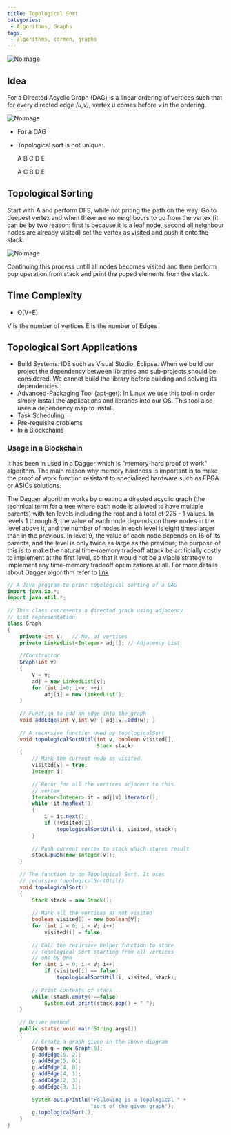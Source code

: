 ```yaml
---
title: Topological Sort
categories:
 - Algorithms, Graphs
tags:
 - algorithms, cormen, graphs
---
```




![NoImage](/assets/images/topologicalSortinRepresentation.png)

## Idea
For a Directed Acyclic Graph (DAG) is a linear ordering of vertices such that for every directed edge *(u,v)*, vertex *u* comes before *v* in the ordering.

![NoImage](/assets/images/imageDAG.png)


- For a DAG
- Topological sort is not unique:

  A B C D E
  
  A C B D E

## Topological Sorting

Start with A and perform DFS, while not priting the path on the way. Go to deepest vertex and when there are no neighbours to go from the vertex (it can be by two reason: first is because it is a leaf node, second all neighbour nodes are already visited) set the vertex as visited and push it onto the stack.

![NoImage](/assets/images/topologicalSorting.png)

Continuing this process untill all nodes becomes visited and then perform pop operation from stack and print the poped elements from the stack. 

## Time Complexity
- O(V+E)

V is the number of vertices
E is the number of Edges


## Topological Sort Applications
- Build Systems: IDE such as Visual Studio, Eclipse. When we build our project the dependency between libraries and sub-projects should be considered. We cannot build the library before building and solving its dependencies.
- Advanced-Packaging Tool (apt-get): In Linux we use this tool in order simply install the applications and libraries into our OS. This tool also uses a dependency map to install. 
- Task Scheduling
- Pre-requisite problems
- In a Blockchains

### Usage in a Blockchain
It has been in used in a Dagger which is "memory-hard proof of work" algorithm. The main reason why memory hardness is important is to make the proof of work function resistant to specialized hardware such as FPGA or ASICs solutions. 

The Dagger algorithm works by creating a directed acyclic graph (the technical term for a tree where each node is allowed to have multiple parents) with ten levels including the root and a total of 225 - 1 values. In levels 1 through 8, the value of each node depends on three nodes in the level above it, and the number of nodes in each level is eight times larger than in the previous. In level 9, the value of each node depends on 16 of its parents, and the level is only twice as large as the previous; the purpose of this is to make the natural time-memory tradeoff attack be artificially costly to implement at the first level, so that it would not be a viable strategy to implement any time-memory tradeoff optimizations at all. For more details about Dagger algorithm refer to [link](http://www.hashcash.org/papers/dagger.html)



```Java
// A Java program to print topological sorting of a DAG
import java.io.*;
import java.util.*;
 
// This class represents a directed graph using adjacency
// list representation
class Graph
{
    private int V;   // No. of vertices
    private LinkedList<Integer> adj[]; // Adjacency List
 
    //Constructor
    Graph(int v)
    {
        V = v;
        adj = new LinkedList[v];
        for (int i=0; i<v; ++i)
            adj[i] = new LinkedList();
    }
 
    // Function to add an edge into the graph
    void addEdge(int v,int w) { adj[v].add(w); }
 
    // A recursive function used by topologicalSort
    void topologicalSortUtil(int v, boolean visited[],
                             Stack stack)
    {
        // Mark the current node as visited.
        visited[v] = true;
        Integer i;
 
        // Recur for all the vertices adjacent to this
        // vertex
        Iterator<Integer> it = adj[v].iterator();
        while (it.hasNext())
        {
            i = it.next();
            if (!visited[i])
                topologicalSortUtil(i, visited, stack);
        }
 
        // Push current vertex to stack which stores result
        stack.push(new Integer(v));
    }
 
    // The function to do Topological Sort. It uses
    // recursive topologicalSortUtil()
    void topologicalSort()
    {
        Stack stack = new Stack();
 
        // Mark all the vertices as not visited
        boolean visited[] = new boolean[V];
        for (int i = 0; i < V; i++)
            visited[i] = false;
 
        // Call the recursive helper function to store
        // Topological Sort starting from all vertices
        // one by one
        for (int i = 0; i < V; i++)
            if (visited[i] == false)
                topologicalSortUtil(i, visited, stack);
 
        // Print contents of stack
        while (stack.empty()==false)
            System.out.print(stack.pop() + " ");
    }
 
    // Driver method
    public static void main(String args[])
    {
        // Create a graph given in the above diagram
        Graph g = new Graph(6);
        g.addEdge(5, 2);
        g.addEdge(5, 0);
        g.addEdge(4, 0);
        g.addEdge(4, 1);
        g.addEdge(2, 3);
        g.addEdge(3, 1);
 
        System.out.println("Following is a Topological " +
                           "sort of the given graph");
        g.topologicalSort();
    }
}
```
